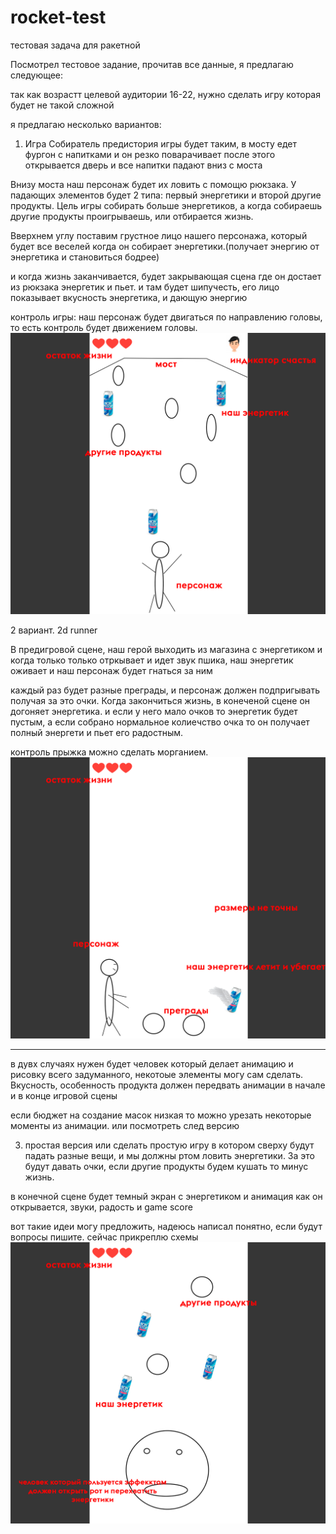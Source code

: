 # rocket-test
тестовая задача для ракетной

Посмотрел тестовое задание, прочитав все данные, я предлагаю следующее:

так как возрастт целевой аудитории 16-22, нужно сделать игру которая будет не такой сложной

я предлагаю несколько вариантов:

1. Игра Собиратель
предистория игры будет таким, в мосту едет фургон с напитками и он резко поварачивает после этого открывается дверь и все напитки падают вниз c моста

Внизу моста наш персонаж будет их ловить с помощю рюкзака. У падающих элементов будет 2 типа: первый энергетики и второй другие продукты. Цель игры собирать больше энергетиков, а когда собираешь другие продукты проигрываешь, или отбирается жизнь.

Вверхнем углу поставим грустное лицо нашего персонажа, который будет все веселей когда он собирает энергетики.(получает энергию от энергетика и становиться бодрее)

и когда жизнь заканчивается, будет закрывающая сцена где он достает из рюкзака энергетик и пьет. и там будет шипучесть, его лицо показывает вкусность энергетика, и дающую энергию

контроль игры: наш персонаж будет двигаться по направлению головы, то есть контроль будет движением головы.
![alt text](https://github.com/mustazhap/rocket-test/blob/master/sc01.png?raw=true)

2 вариант.
2d runner

В предигровой сцене, наш герой выходить из магазина с энергетиком и когда только только отркывает и идет звук пшика, наш энергетик оживает и наш персонаж будет гнаться за ним

каждый раз будет разные преграды, и персонаж должен подпригывать получая за это очки. Когда закончиться жизнь, в конеченой сцене он догоняет энергетика. и если у него мало очков то энергетик будет пустым, а если собрано нормальное колиечство очка то он получает полный энергети и пьет его радостным.

контроль прыжка можно сделать морганием.
![alt text](https://github.com/mustazhap/rocket-test/blob/master/sc02.png?raw=true)

-----
в дувх случаях нужен будет человек который делает анимацию и рисовку всего задуманного, некотоые элементы могу сам сделать. Вкусность, особенность продукта должен передвать анимации в начале и в конце игровой сцены

если бюджет на создание масок низкая то можно урезать некоторые моменты из анимации. или посмотреть след версию

3. простая версия
или сделать простую игру в котором сверху будут падать разные вещи, и мы должны ртом ловить энергетики. За это будут давать очки, если другие продукты будем кушать то минус жизнь.

в конечной сцене будет темный экран с энергетиком и анимация как он открывается, звуки, радость и game score

вот такие идеи могу предложить, надеюсь написал понятно, если будут вопросы пишите. cейчас прикреплю схемы
![alt text](https://github.com/mustazhap/rocket-test/blob/master/sc03.png?raw=true)

